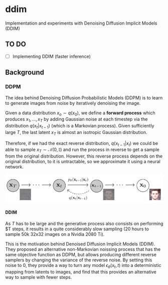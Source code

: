# ddim
Implementation and experiments with Denoising Diffusion Implicit Models (DDIM)

## TO DO
- [ ] Implementing DDIM (faster inference)

## Background

### DDPM

The idea behind Denoising Diffusion Probabilistic Models (DDPM) is to learn to generate images from noise by iteratively denoising the image.

Given a data distribution $x_o \sim q(x_0)$, we define a **forward process** which produces $x_1,...,x_T$ by adding Gaussian noise at each timestep via the distribution $q(x_t|x_{t-1})$ (which is a Markovian process). Given sufficiently large $T$, the last latent $x_T$ is almost an isotropic Gaussian distribution.

Therefore, if we had the exact reverse distribution, $q(x_{t-1}|x_t)$ we could be able to sample $x_T \sim \mathcal{N}(0, \mathbb{I})$ and run the process in reverse to get a sample from the original distribution. However, this reverse process depends on the original distribution, to it is untractable, so we approximate it using a neural network.

![Representation of the forward and generation processes in a DDPM](/imgs/ddpm.PNG)

#### DDIM

As $T$ has to be large and the generative process also consists on performing $T steps, it results in a quite considerably slow sampling (20 hours to sample 50k 32x32 images on a Nvidia 2080 Ti).

This is the motivation behind Denoised Diffusion Implicit Models (DDIM). They proposed an alternative non-Markovian noissing process that has the same objective function as DDPM, but allows producing different reverse samplers by changing the variance of the reverse noise. By setting this noise to 0, they provide a way to turn any model $\epsilon_\theta(x_t, t)$ into a deterministic mapping from latents to images, and find that this provides an alternative way to sample with fewer steps. 